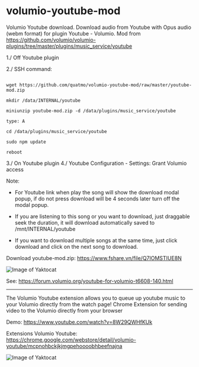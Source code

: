 # volumio-youtube-mod
Volumio Youtube download.  Download audio from Youtube with Opus audio (webm format) for plugin Youtube - Volumio.
Mod from https://github.com/volumio/volumio-plugins/tree/master/plugins/music_service/youtube


1./ Off Youtube plugin

2./ SSH command:
```

wget https://github.com/quatmo/volumio-youtube-mod/raw/master/youtube-mod.zip

mkdir /data/INTERNAL/youtube

miniunzip youtube-mod.zip -d /data/plugins/music_service/youtube

type: A

cd /data/plugins/music_service/youtube

sudo npm update

reboot
```
3./ On Youtube plugin
4./ Youtube Configuration - Settings: Grant Volumio access

Note:
- For Youtube link when play the song will show the download modal popup, if do not press download will be 4 seconds later turn off the modal popup.

- If you are listening to this song or you want to download, just draggable seek the duration, it will download automatically saved to /mnt/INTERNAL/youtube

- If you want to download multiple songs at the same time, just click download and click on the next song to download.

Download youtube-mod.zip: https://www.fshare.vn/file/Q7IOMSTIUE8N


![Image of Yaktocat](https://forum.volumio.org/resources/image/3242)

See: https://forum.volumio.org/youtube-for-volumio-t6608-140.html

-------------------------------------------------
The Volumio Youtube extension allows you to queue up youtube music to your Volumio directly from the watch page!
Chrome Extension for sending video to the Volumio directly from your browser

Demo: https://www.youtube.com/watch?v=8W29QWHfKUk

Extensions Volumio Youtube: https://chrome.google.com/webstore/detail/volumio-youtube/mcpnohbckjkjmgpehoooobhbeefnajna

![Image of Yaktocat](https://forum.volumio.org/resources/image/3249)



